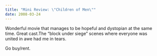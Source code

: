 ```yaml
---
title: "Mini Review: \"Children of Men\""
date: 2008-03-24
---
```


Wonderful movie that manages to be hopeful and dystopian at the same time.
Great cast.The “block under siege” scenes where everyone was united in awe had me in tears.

Go buy/rent.

